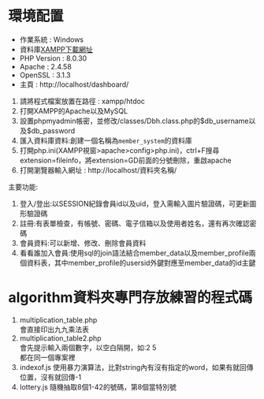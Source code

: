 # 環境配置
 - 作業系統 : Windows
 - 資料庫[XAMPP下載網址](https://www.apachefriends.org/zh_tw/index.html) 
 - PHP Version : 8.0.30
 - Apache : 2.4.58
 - OpenSSL : 3.1.3
 - 主頁 : http://localhost/dashboard/

1. 請將程式檔案放置在路徑 : xampp/htdoc
2. 打開XAMPP的Apache以及MySQL
3. 設置phpmyadmin帳密，並修改/classes/Dbh.class.php的\$db\_username以及\$db\_password
4. 匯入資料庫資料:創建一個名稱為`member_system`的資料庫
5. 打開php.ini(XAMPP視窗>apache>config>php.ini)，ctrl+F搜尋extension=fileinfo，將extension=GD前面的分號刪除，重啟apache
6. 打開瀏覽器輸入網址 : http://localhost/資料夾名稱/

主要功能:
1. 登入/登出:以SESSION紀錄會員id以及uid，登入需輸入圖片驗證碼，可更新圖形驗證碼
2. 註冊:有表單檢查，有帳號、密碼、電子信箱以及使用者姓名，還有再次確認密碼
3. 會員資料:可以新增、修改、刪除會員資料
4. 看看誰加入會員:使用sql的join語法結合member_data以及member_profile兩個資料表，其中member_profile的usersid外鍵對應至member_data的id主鍵  

# algorithm資料夾專門存放練習的程式碼

1. multiplication_table.php  
會直接印出九九乘法表  
2. multiplication_table2.php  
會先提示輸入兩個數字，以空白隔開，如:2 5  
都在同一個專案裡
3. indexof.js
使用暴力演算法，比對string內有沒有指定的word，如果有就回傳位置，沒有就回傳-1
4. lottery.js
隨機抽取8個1-42的號碼，第8個當特別號
